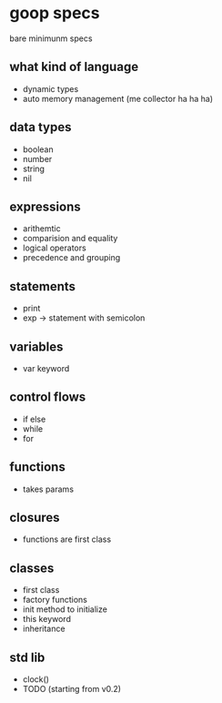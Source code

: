 # goop specs

bare minimunm specs

## what kind of language

- dynamic types 
- auto memory management (me collector ha ha ha)

## data types

- boolean
- number
- string
- nil

## expressions

- arithemtic
- comparision and equality
- logical operators
- precedence and grouping

## statements

- print
- exp -> statement with semicolon

## variables

- var keyword

## control flows

- if else
- while
- for

## functions

- takes params

## closures

- functions are first class

## classes

- first class
- factory functions
- init method to initialize
- this keyword
- inheritance

## std lib

- clock()
- TODO (starting from v0.2)
